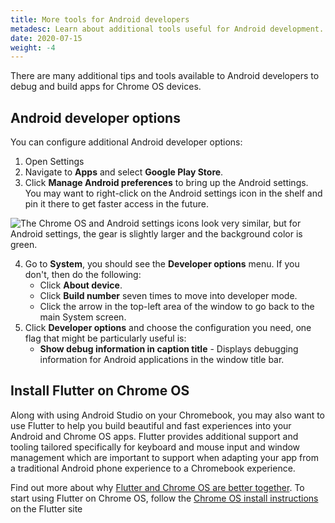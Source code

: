 ```yaml
---
title: More tools for Android developers
metadesc: Learn about additional tools useful for Android development.
date: 2020-07-15
weight: -4
---
```


There are many additional tips and tools available to Android developers to debug and build apps for Chrome OS devices.

## Android developer options

You can configure additional Android developer options:

1.  Open Settings
2.  Navigate to **Apps** and select **Google Play Store**.
3.  Click **Manage Android preferences** to bring up the Android settings. You may want to right-click on the Android settings icon in the shelf and pin it there to get faster access in the future.

![The Chrome OS and Android settings icons look very similar, but for Android settings, the gear is slightly larger and the background color is green.](/images/develop/android/android_settings.png)

4.  Go to **System**, you should see the **Developer options** menu. If you don't, then do the following:
    - Click **About device**.
    - Click **Build number** seven times to move into developer mode.
    - Click the arrow in the top-left area of the window to go back to the main System screen.
5.  Click **Developer options** and choose the configuration you need, one flag that might be particularly useful is:
    - **Show debug information in caption title** - Displays debugging information for Android applications in the window title bar.

## Install Flutter on Chrome OS

Along with using Android Studio on your Chromebook, you may also want to use Flutter to help you build beautiful and fast experiences into your Android and Chrome OS apps. Flutter provides additional support and tooling tailored specifically for keyboard and mouse input and window management which are important to support when adapting your app from a traditional Android phone experience to a Chromebook experience.

Find out more about why [Flutter and Chrome OS are better together](/{{locale.code}}/posts/flutter-and-chromeos-better-together). To start using Flutter on Chrome OS, follow the [Chrome OS install instructions](https://flutter.dev/docs/get-started/install/chromeos) on the Flutter site
